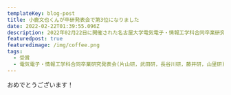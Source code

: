 ```yaml
---
templateKey: blog-post
title: 小鹿文也くんが卒研発表会で第3位になりました
date: 2022-02-22T01:39:55.096Z
description: 2022年02月22日に開催された名古屋大学電気電子・情報工学科合同卒業研究発表会(片山研，武田研，長谷川研，藤井研，山里研)で小鹿文也くんが第3位になりました．
featuredpost: true
featuredimage: /img/coffee.png
tags:
  - 受賞
  - 電気電子・情報工学科合同卒業研究発表会(片山研，武田研，長谷川研，藤井研，山里研)第3位
---
```


おめでとうございます！
